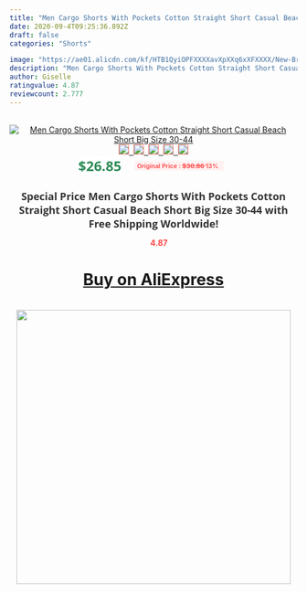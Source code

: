 ```yaml
---
title: "Men Cargo Shorts With Pockets Cotton Straight Short Casual Beach Short Big Size 30-44"
date: 2020-09-4T09:25:36.892Z
draft: false
categories: "Shorts"

image: "https://ae01.alicdn.com/kf/HTB1QyiOPFXXXXavXpXXq6xXFXXXX/New-Brand-Men-Cargo-Shorts-With-Pockets-Cotton-Straight-Short-Casual-Beach-Short-Big-Size-30.jpg"
description: "Men Cargo Shorts With Pockets Cotton Straight Short Casual Beach Short Big Size 30-44"
author: Giselle
ratingvalue: 4.87
reviewcount: 2.777
---
```

<br>
<div style="text-align: center;">
<a href="https://s.click.aliexpress.com/e/_As6QPL" target="_blank" rel="nofollow noopener noreferrer"><img alt="Men Cargo Shorts With Pockets Cotton Straight Short Casual Beach Short Big Size 30-44" class="magnifier-image" src="https://ae01.alicdn.com/kf/HTB1QyiOPFXXXXavXpXXq6xXFXXXX/New-Brand-Men-Cargo-Shorts-With-Pockets-Cotton-Straight-Short-Casual-Beach-Short-Big-Size-30.jpg_640x640.jpg">
<br>
<img style="border:1px solid salmon" src="https://ae01.alicdn.com/kf/HTB1QyiOPFXXXXavXpXXq6xXFXXXX/New-Brand-Men-Cargo-Shorts-With-Pockets-Cotton-Straight-Short-Casual-Beach-Short-Big-Size-30.jpg_120x120.jpg">&nbsp;&nbsp;<img style="border:1px solid salmon" src="https://ae01.alicdn.com/kf/HTB12vm1PFXXXXcCXXXXq6xXFXXX9/New-Brand-Men-Cargo-Shorts-With-Pockets-Cotton-Straight-Short-Casual-Beach-Short-Big-Size-30.jpg_120x120.jpg">&nbsp;&nbsp;<img style="border:1px solid salmon" src="https://ae01.alicdn.com/kf/HTB1Q1O7PFXXXXauXXXXq6xXFXXXf/New-Brand-Men-Cargo-Shorts-With-Pockets-Cotton-Straight-Short-Casual-Beach-Short-Big-Size-30.jpg_120x120.jpg">&nbsp;&nbsp;<img style="border:1px solid salmon" src="https://ae01.alicdn.com/kf/HTB1lJy5PFXXXXaHXXXXq6xXFXXXO/New-Brand-Men-Cargo-Shorts-With-Pockets-Cotton-Straight-Short-Casual-Beach-Short-Big-Size-30.jpg_120x120.jpg">&nbsp;&nbsp;<img style="border:1px solid salmon" src="https://ae01.alicdn.com/kf/HTB1Vlq_PFXXXXXjXXXXq6xXFXXX5/New-Brand-Men-Cargo-Shorts-With-Pockets-Cotton-Straight-Short-Casual-Beach-Short-Big-Size-30.jpg_120x120.jpg"></a></div><br0>
<div style="text-align: center;"><span style="background-color: white; border: 0px; box-sizing: border-box; color: seagreen; display: inline-block; font-family: &quot;open sans&quot; , &quot;arial&quot; , &quot;helvetica&quot; , sans-serif , &quot;heiti&quot;; font-size: 24px; font-stretch: inherit; font-weight: 700; line-height: inherit; margin: 0px 10px 0px 0px; padding: 0px; vertical-align: middle;">$26.85 </span>
<span style="background: rgb(255 , 241 , 241); border-radius: 3px; border: 0px; box-sizing: border-box; color: #ff4747; display: inline-block; font-family: inherit; font-size: 12px; font-stretch: inherit; font-style: inherit; font-variant: inherit; font-weight: 600; line-height: inherit; margin: 0px; padding: 2px 5px; transform: scale(0.9); vertical-align: middle;">Original Price : <b style="text-decoration: line-through;">$30.86 </b> 13%&nbsp;&nbsp;</span></div>
<h1 style="color: #333333; display: inline-block; font-family: &quot;open sans&quot; , &quot;arial&quot; , &quot;helvetica&quot; , sans-serif , &quot;heiti&quot;; font-size: 18px; font-stretch: inherit; font-weight: 700; text-align: center;">Special Price Men Cargo Shorts With Pockets Cotton Straight Short Casual Beach Short Big Size 30-44 with Free Shipping Worldwide!</h1>
<div style="color: #ff4747; text-align: center;">
<img src="https://4.bp.blogspot.com/-M0ZcTcb-5uY/XleCXlxnR4I/AAAAAAAAAEc/OrjgMkXV1oMQFaCRZj5HQwOCBcu3w1FegCPcBGAYYCw/s1600/star.png" style="height: 15px;">&nbsp;<b>4.87</b></div>
<div class="button_cont" align="center"><a class="buynow_a" href="https://s.click.aliexpress.com/e/_As6QPL" target="_blank" rel="nofollow noopener noreferrer"><H1>Buy on AliExpress</H1></a></div><br>
<div class="separator" style="clear: both; text-align: center;">
<img src="https://lh3.googleusercontent.com/-pTy5HemUv9M/XlePHvY0dAI/AAAAAAAAAE4/0nX5iRUoIWY8eMW9Dpxeirr157OZliDIgCLcBGAsYHQ/s1600/badge.gif" width="480">
</div>
